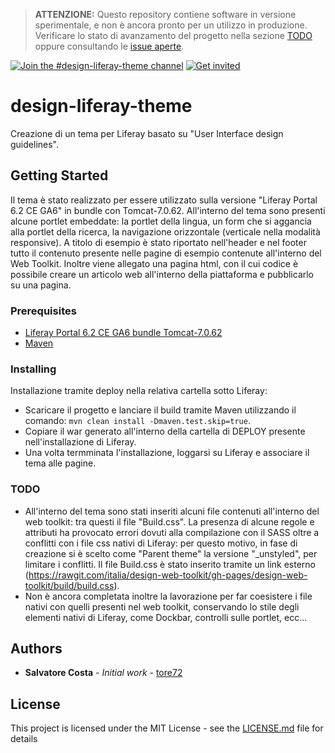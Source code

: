 > **ATTENZIONE:**
> Questo repository contiene software in versione sperimentale, e non è ancora pronto per un utilizzo in produzione. Verificare lo stato di avanzamento del progetto nella sezione [TODO](#todo) oppure consultando le [issue aperte](https://github.com/italia/design-liferay-theme/issues).

[![Join the #design-liferay-theme channel](https://img.shields.io/badge/Slack%20channel-%23design--liferay--theme-blue.svg)](https://developersitalia.slack.com/messages/C8CR7RFTQ)
[![Get invited](https://slack.developers.italia.it/badge.svg)](https://slack.developers.italia.it/)

# design-liferay-theme

Creazione di un tema per Liferay basato su "User Interface design guidelines".

## Getting Started

Il tema è stato realizzato per essere utilizzato sulla versione "Liferay Portal 6.2 CE GA6" in bundle con Tomcat-7.0.62. All'interno del tema sono presenti alcune portlet embeddate: la portlet della lingua, un form che si aggancia alla portlet della ricerca, la navigazione orizzontale (verticale nella modalità responsive). A titolo di esempio è stato riportato nell'header e nel footer tutto il contenuto presente nelle pagine di esempio contenute all'interno del Web Toolkit. Inoltre viene allegato una pagina html, con il cui codice è possibile creare un articolo web all'interno della piattaforma e pubblicarlo su una pagina.

### Prerequisites

 * [Liferay Portal 6.2 CE GA6 bundle Tomcat-7.0.62](https://sourceforge.net/projects/lportal/files/Liferay%20Portal/6.2.5%20GA6/)
 * [Maven](https://maven.apache.org/download.cgi)

### Installing
Installazione tramite deploy nella relativa cartella sotto Liferay:
 
 * Scaricare il progetto e lanciare il build tramite Maven utilizzando il comando: `mvn clean install -Dmaven.test.skip=true`.
 * Copiare il war generato all'interno della cartella di DEPLOY presente nell'installazione di Liferay.
 * Una volta termminata l'installazione, loggarsi su Liferay e associare il tema alle pagine.


### TODO

 * All'interno del tema sono stati inseriti alcuni file contenuti all'interno del web toolkit: tra questi il file "Build.css". La presenza di alcune regole e attributi ha provocato errori dovuti alla compilazione con il SASS oltre a conflitti con i file css nativi di Liferay: per questo motivo, in fase di creazione si è scelto come "Parent theme" la versione "_unstyled", per limitare i conflitti. Il file Build.css è stato inserito tramite un link esterno (https://rawgit.com/italia/design-web-toolkit/gh-pages/design-web-toolkit/build/build.css).
 * Non è ancora completata inoltre la lavorazione per far coesistere i file nativi con quelli presenti nel web toolkit, conservando lo stile degli elementi nativi di Liferay, come Dockbar, controlli sulle portlet, ecc...


## Authors

* **Salvatore Costa** - *Initial work* - [tore72](https://github.com/tore72)

## License

This project is licensed under the MIT License - see the [LICENSE.md](LICENSE.md) file for details
